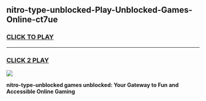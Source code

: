
## nitro-type-unblocked-Play-Unblocked-Games-Online-ct7ue
<h3>
<a href="https://premium76.site?title=nitro-type-unblocked&ref=25A">CLICK TO PLAY</a></h3>
<hr>

<h3>
<a href="https://premium76.site?title=nitro-type-unblocked&ref=25A">CLICK 2 PLAY</a>
  
</h3>

<a href="https://premium76.site?title=nitro-type-unblocked&ref=25A"><img src="https://clearcache.store/games.png"></a>


**nitro-type-unblocked games unblocked: Your Gateway to Fun and Accessible Online Gaming**

